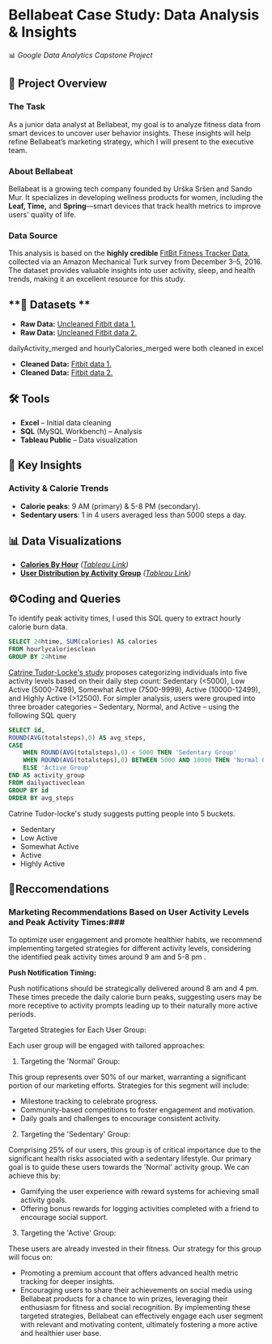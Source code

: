 
# **Bellabeat Case Study: Data Analysis & Insights**  
📊 *Google Data Analytics Capstone Project*  

## **📂 Project Overview**  
### **The Task**  
As a junior data analyst at Bellabeat, my goal is to analyze fitness data from smart devices to uncover user behavior insights. These insights will help refine Bellabeat’s marketing strategy, which I will present to the executive team.  

### **About Bellabeat**  
Bellabeat is a growing tech company founded by Urška Sršen and Sando Mur. It specializes in developing wellness products for women, including the **Leaf, Time,** and **Spring**—smart devices that track health metrics to improve users’ quality of life.  

### **Data Source**  
This analysis is based on the **highly credible** [FitBit Fitness Tracker Data](https://www.kaggle.com/datasets/arashnic/fitbit), collected via an Amazon Mechanical Turk survey from December 3–5, 2016. The dataset provides valuable insights into user activity, sleep, and health trends, making it an excellent resource for this study.  

## **📜 Datasets **  
- **Raw Data:** [Uncleaned Fitbit data 1.](dailyActivity_merged.csv)
- **Raw Data:** [Uncleaned Fitbit data 2.](hourlyCalories_merged.csv)

dailyActivity_merged and hourlyCalories_merged were both cleaned in excel
   
- **Cleaned Data:** [Fitbit data 1.](BellaBeat-DailyActiveCLEAN.csv)
- **Cleaned Data:** [Fitbit data 2.](BellaBeat-HourlyCaloriesCLEAN.csv)

## **🛠 Tools**  
- **Excel** – Initial data cleaning 
- **SQL** (MySQL Workbench) – Analysis  
- **Tableau Public** – Data visualization  
 

## **🔎 Key Insights**  
### **Activity & Calorie Trends**  
- **Calorie peaks**: 9 AM (primary) & 5-8 PM (secondary).
- **Sedentary users**: 1 in 4 users averaged less than 5000 steps a day.   

## **📊 Data Visualizations**  
- **[Calories By Hour](#)** *([Tableau Link](https://public.tableau.com/views/BellaBeatsInsights-caloriesbyhour/CaloriesByHour?:language=en-GB&publish=yes&:sid=&:redirect=auth&:display_count=n&:origin=viz_share_link))* 
- **[User Distribution by Activity Group](#)** *([Tableau Link](https://public.tableau.com/app/profile/jonathan.byrne7960/viz/UserDistributionbyActivityGroup/UserDistribution?publish=yes))*  

## **⚙️Coding and Queries** 
To identify peak activity times, I used this SQL query to extract hourly calorie burn data.

```sql
SELECT 24htime, SUM(calories) AS calories
FROM hourlycaloriesclean
GROUP BY 24htime 

```

[Catrine Tudor-Locke's study](https://pubmed.ncbi.nlm.nih.gov/14715035/#:~:text=Authors,1%20%2C%20David%20R%20Bassett%20Jr) proposes categorizing individuals into five activity levels based on their daily step count: Sedentary (<5000), Low Active (5000-7499), Somewhat Active (7500-9999), Active (10000-12499), and Highly Active (>12500). 
For simpler analysis, users were grouped into three broader categories – Sedentary, Normal, and Active – using the following SQL query 
```sql
SELECT id,
ROUND(AVG(totalsteps),0) AS avg_steps,
CASE
    WHEN ROUND(AVG(totalsteps),0) < 5000 THEN 'Sedentary Group'
    WHEN ROUND(AVG(totalsteps),0) BETWEEN 5000 AND 10000 THEN 'Normal Group'
    ELSE 'Active Group'
END AS activity_group
FROM dailyactiveclean
GROUP BY id
ORDER BY avg_steps
```

Catrine Tudor-locke's study suggests putting people into 5 buckets.

 - Sedentary
 - Low Active
 - Somewhat Active
 - Active
 - Highly Active
## **📌Reccomendations**

### Marketing Recommendations Based on User Activity Levels and Peak Activity Times:###

To optimize user engagement and promote healthier habits, we recommend implementing targeted strategies for different activity levels, considering the identified peak activity times around 9 am and 5-8 pm .

**Push Notification Timing:**

Push notifications should be strategically delivered around 8 am and 4 pm. These times precede the daily calorie burn peaks, suggesting users may be more receptive to activity prompts leading up to their naturally more active periods.

Targeted Strategies for Each User Group:

Each user group will be engaged with tailored approaches:

1. Targeting the 'Normal' Group:

This group represents over 50% of our market, warranting a significant portion of our marketing efforts. Strategies for this segment will include:

* Milestone tracking to celebrate progress.
* Community-based competitions to foster engagement and motivation.
* Daily goals and challenges to encourage consistent activity.
  
2. Targeting the 'Sedentary' Group:

Comprising 25% of our users, this group is of critical importance due to the significant health risks associated with a sedentary lifestyle. Our primary goal is to guide these users towards the 'Normal' activity group. We can achieve this by:

* Gamifying the user experience with reward systems for achieving small activity goals.
* Offering bonus rewards for logging activities completed with a friend to encourage social support.
3. Targeting the 'Active' Group:

These users are already invested in their fitness. Our strategy for this group will focus on:

* Promoting a premium account that offers advanced health metric tracking for deeper insights.
* Encouraging users to share their achievements on social media using Bellabeat products for a chance to win prizes, leveraging their enthusiasm for fitness and social recognition.
By implementing these targeted strategies, Bellabeat can effectively engage each user segment with relevant and motivating content, ultimately fostering a more active and healthier user base.
